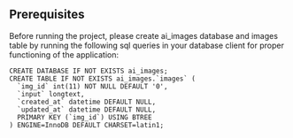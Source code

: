 ## Prerequisites
Before running the project, please create ai_images database and images table by running the following sql queries in your database client for proper functioning of the application:


    CREATE DATABASE IF NOT EXISTS ai_images;  
    CREATE TABLE IF NOT EXISTS ai_images.`images` (
      `img_id` int(11) NOT NULL DEFAULT '0',
      `input` longtext,
      `created_at` datetime DEFAULT NULL,
      `updated_at` datetime DEFAULT NULL,
      PRIMARY KEY (`img_id`) USING BTREE
    ) ENGINE=InnoDB DEFAULT CHARSET=latin1;



